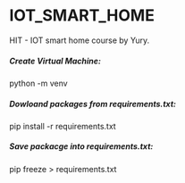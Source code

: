 # IOT_SMART_HOME
HIT - IOT smart home course by Yury.
##### Create Virtual Machine:
python -m venv <virtual-environment-name>
##### Dowloand packages from requirements.txt:
pip install -r requirements.txt
##### Save packacge into requirements.txt:
pip freeze > requirements.txt
